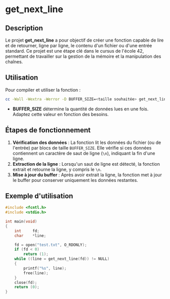 # get_next_line

## Description
Le projet **get_next_line** a pour objectif de créer une fonction capable de lire et de retourner, ligne par ligne, le contenu d'un fichier ou d'une entrée standard. Ce projet est une étape clé dans le cursus de l'école 42, permettant de travailler sur la gestion de la mémoire et la manipulation des chaînes.

## Utilisation
Pour compiler et utiliser la fonction :  
```bash
cc -Wall -Wextra -Werror -D BUFFER_SIZE=<taille souhaitée> get_next_line.c
```

- **BUFFER_SIZE** détermine la quantité de données lues en une fois. Adaptez cette valeur en fonction des besoins.

## Étapes de fonctionnement
1. **Vérification des données** : La fonction lit les données du fichier (ou de l'entrée) par blocs de taille `BUFFER_SIZE`. Elle vérifie si ces données contiennent un caractère de saut de ligne (`\n`), indiquant la fin d'une ligne.
2. **Extraction de la ligne** : Lorsqu'un saut de ligne est détecté, la fonction extrait et retourne la ligne, y compris le `\n`.
3. **Mise à jour du buffer** : Après avoir extrait la ligne, la fonction met à jour le buffer pour conserver uniquement les données restantes.


## Exemple d'utilisation
```c
#include <fcntl.h>
#include <stdio.h>

int	main(void)
{
	int		fd;
	char	*line;

	fd = open("test.txt", O_RDONLY);
	if (fd < 0)
		return (1);
	while ((line = get_next_line(fd)) != NULL)
	{
		printf("%s", line);
		free(line);
	}
	close(fd);
	return (0);
}
```